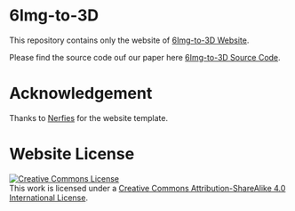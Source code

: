 # 6Img-to-3D

This repository contains only the website of [6Img-to-3D Website](https://6img-to-3d.github.io/).

Please find the source code ouf our paper here [6Img-to-3D Source Code](https://github.com/continental/6Img-to-3D).


# Acknowledgement
Thanks to [Nerfies](https://github.com/nerfies/nerfies.github.io) for the website template.


# Website License
<a rel="license" href="http://creativecommons.org/licenses/by-sa/4.0/"><img alt="Creative Commons License" style="border-width:0" src="https://i.creativecommons.org/l/by-sa/4.0/88x31.png" /></a><br />This work is licensed under a <a rel="license" href="http://creativecommons.org/licenses/by-sa/4.0/">Creative Commons Attribution-ShareAlike 4.0 International License</a>.
